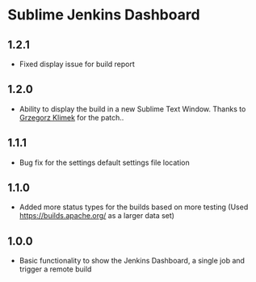 Sublime Jenkins Dashboard
=========================

1.2.1
-----
* Fixed display issue for build report

1.2.0
-----
* Ability to display the build in a new Sublime Text Window. Thanks to [Grzegorz Klimek](https://github.com/kfiku) for the patch..

1.1.1
-----
* Bug fix for the settings default settings file location

1.1.0
-----
* Added more status types for the builds based on more testing (Used https://builds.apache.org/ as a larger data set)

1.0.0
-----
* Basic functionality to show the Jenkins Dashboard, a single job and trigger a remote build
